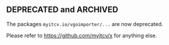 ## DEPRECATED and ARCHIVED

The packages `myitcv.io/vgoimporter/...` are now deprecated.

Please refer to https://github.com/myitcv/x for anything else.

